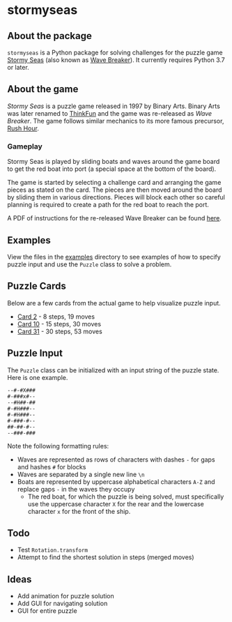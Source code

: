 # stormyseas

## About the package
`stormyseas` is a Python package for solving challenges for the puzzle game [Stormy Seas](http://www.geekyhobbies.com/stormy-seas-seafaring-puzzle-game-review-puzzled/) (also known as [Wave Breaker](https://www.amazon.com/dp/B01MQKC6X7)). It currently requires Python 3.7 or later.

## About the game
_Stormy Seas_ is a puzzle game released in 1997 by Binary Arts. Binary Arts was later renamed to [ThinkFun](https://www.thinkfun.com/press/binary-arts-changes-name-thinkfun/) and the game was re-released as _Wave Breaker_. The game follows similar mechanics to its more famous precursor, [Rush Hour](https://en.wikipedia.org/wiki/Rush_Hour_(puzzle)).

### Gameplay
Stormy Seas is played by sliding boats and waves around the game board to get the red boat into port (a special space at the bottom of the board).

The game is started by selecting a challenge card and arranging the game pieces as stated on the card. The pieces are then moved around the board by sliding them in various directions. Pieces will block each other so careful planning is required to create a path for the red boat to reach the port.

A PDF of instructions for the re-released Wave Breaker can be found [here](https://www.thinkfun.com/wp-content/uploads/2016/10/ALLWave-6602-Instructions.pdf).

## Examples
View the files in the [examples](examples) directory to see examples of how to specify puzzle input and use the `Puzzle` class to solve a problem.

## Puzzle Cards
Below are a few cards from the actual game to help visualize puzzle input.
* [Card 2](https://user-images.githubusercontent.com/1920621/80294654-cc13f600-8738-11ea-9160-b67fae22b393.jpg) - 8 steps, 19 moves
* [Card 10](https://user-images.githubusercontent.com/1920621/80294652-ca4a3280-8738-11ea-9fda-6aa1ea3460f6.jpg) - 15 steps, 30 moves
* [Card 31](https://user-images.githubusercontent.com/1920621/80294655-ccac8c80-8738-11ea-80eb-d5895066de72.jpg) - 30 steps, 53 moves

## Puzzle Input
The `Puzzle` class can be initialized with an input string of the puzzle state. Here is one example.
```
--#-#X###
#-###x#--
--#H##-##
#-#H###--
#-#H###--
#-###-#--
##-##-#--
--###-###
```
Note the following formatting rules:
* Waves are represented as rows of characters with dashes `-` for gaps and hashes `#` for blocks
* Waves are separated by a single new line `\n`
* Boats are represented by uppercase alphabetical characters `A-Z` and replace gaps `-` in the waves they occupy
  * The red boat, for which the puzzle is being solved, must specifically use the uppercase character `X` for the rear and the lowercase character `x` for the front of the ship.

## Todo
* Test `Rotation.transform`
* Attempt to find the shortest solution in steps (merged moves)

## Ideas
* Add animation for puzzle solution
* Add GUI for navigating solution
* GUI for entire puzzle

